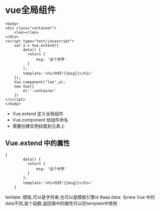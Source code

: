 # vue全局组件
```
<body>
<div class="container">
    <leo></leo>
</div>
<script type="text/javascript">
    var a = Vue.extend({
        data() {
          return {
              msg: '这个世界'
          }
        },
        template:'<h1>你好!{{msg}}</h1>'
    });
    Vue.component("leo",a);
    new Vue({
        el:'.container'
    })
</script>
</body>
```
* Vue.extend 定义全局组件
* Vue.component 给组件命名
* 需要创建实例挂载到元素上
## Vue.extend 中的属性
```
{
        data() {
          return {
              msg: '这个世界'
          }
        },
        template:'<h1>你好!{{msg}}</h1>'
    }
```
temlate: 模板,可以是字符串,也可以是模板引擎id #aaa
data: 与new Vue 中的data不同,是个函数,返回值中的属性可以在template中使用
